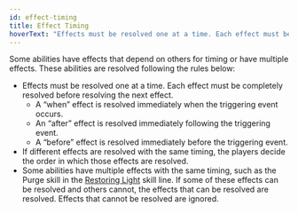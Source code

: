 ```yaml
---
id: effect-timing
title: Effect Timing
hoverText: "Effects must be resolved one at a time. Each effect must be completely resolved before resolving the next effect."
---
```


Some abilities have effects that depend on others for timing or have multiple effects. These abilities are resolved following the rules below:

- Effects must be resolved one at a time. Each effect must be completely resolved before resolving the next effect.
  - A “when” effect is resolved immediately when the triggering event occurs.
  - An “after” effect is resolved immediately following the triggering event.
  - A “before” effect is resolved immediately before the triggering event.
- If different effects are resolved with the same timing, the players decide the order in which those effects are resolved.
- Some abilities have multiple effects with the same timing, such as the Purge skill in the [Restoring Light](/docs/all/skill-lines/mage/restoring-light) skill line. If some of these effects can be resolved and others cannot, the effects that can be resolved are resolved. Effects that cannot be resolved are ignored.
